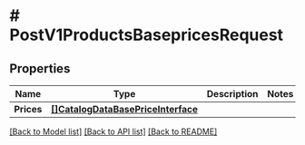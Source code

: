 # # PostV1ProductsBasepricesRequest


## Properties 


Name | Type | Description | Notes
------------ | ------------- | ------------- | -------------
**Prices**| [**[]CatalogDataBasePriceInterface**](CatalogDataBasePriceInterface.md) |   |


[[Back to Model list]](../../README.md#models) [[Back to API list]](../../README.md#endpoints) [[Back to README]](../../README.md)

